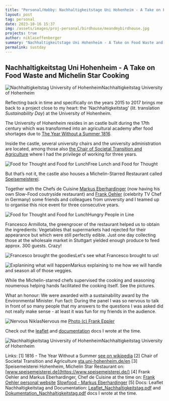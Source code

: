 ```yaml
---
title: "Personal/Hobby: Nachhaltigkeitstage Uni Hohenheim - A Take on Food Waste and Michelin Star Cooking"
layout: post
tag: personal
date: 2023-10-16 15:37
img: /assets/images/proj-personal/birdhouse/meandmybirdhouse.jpg
projects: true
author: niklaseffenberger
summary: "Nachhaltigkeitstage Uni Hohenheim - A Take on Food Waste and Michelin Star Cooking"
permalink: sustday
---
```


## Nachhaltigkeitstag Uni Hohenheim - A Take on Food Waste and Michelin Star Cooking


![Nachhaltigkeitstag University of Hohenheim](assets/images/proj-personal/ntag/cooking.jpg)Nachhaltigkeitstag University of Hohenheim



Reflecting back in time and specifically on the years 2015 to 2017 brings me back to a project close to my heart: the 'Nachhaltigkeitstag' (lit. translation *Sustainability Day*) at the University of Hohenheim.

The University of Hohenheim resides in an castle built during the 17th century which was transformed into an agricultural academy after food shortages due to [The Year Without a Summer 1816](https://en.wikipedia.org/wiki/Year_Without_a_Summer).


Inside the castle, several university chairs and the university administration are located, among those also [the Chair of Societal Transition and Agriculture](https://sta.uni-hohenheim.de/en) where I had the privilege of working for three years.


![Food for Thought and Food for Lunch](assets/images/proj-personal/ntag/eating.jpg)Free Lunch and Food for Thought


But that’s not it, the castle also houses a Michelin-Starred Restaurant called [Speisemeisterei](https://www.speisemeisterei.de/).



Together with the Chefs de Cuisine [Markus Eberhardinger](https://www.slowfood.de/was-wir-tun/projekte-aktionen-und-kampagnen/chef-alliance/koeche_in_deutschland/baden-wuerttemberg/markus-eberhardinger ) (now having his own Slow-Food coutryside restaurant) and [Frank Oehler](https://www.frank-oehler.com/) (celebrity TV Chef in Germany) some friends and colleagues from university and I teamed up to organise this nice event for three consecutive years.


![Food for Thought and Food for Lunch](assets/images/proj-personal/ntag/guests.jpg)Hungry People in Line




Francesco Armillota, the greengrocer of the restaurant helped us to obtain the ingredients: Vegetables that supermarkets had rejected for their appearance but which were still perfectly edible. Just one day collecting those at the wholesale market in Stuttgart yielded enough produce to feed approx. 300 guests. Crazy!

![Francesco brought the goodies](assets/images/proj-personal/ntag/overview.jpg)Let's see what Francesco brought to us!

![Explanining what will happen](assets/images/proj-personal/ntag/wtf.jpg)Markus explaining to me how we will handle and season all of those veggies.







While the Michelin-starred chefs supervised the cooking and seasoning noumerous helping hands facilitated the cooking itself. See the pictures.







What an honour: We were awarded with a sustainability award by the Environmental Minister. Fun fact: During the panel I was so nervous to talk in front of so many people that my answers to the questions I was asked did not really make sense - at least it was fun for my friends in the audience.

![Nervous Niklas](assets/images/proj-personal/ntag/nervous.jpg)Nervous me [Photo (c) Frank Eppler](https://www.nachhaltigkeitsstrategie.de/service/mediathek/details?tx_nmediathek%5Brecord%5D=35&cHash=a20c48079ff8dc3b067fdca1fcef6e42)

<div class="breaker"></div>

Check out the [leaflet](assets/images/proj-personal/ntag/Leaflet_Nachhaltigkeitstag.pdf) and [documentation](assets/images/proj-personal/ntag/Dokumentation_Nachhaltigkeitstag.pdf) docs I wrote at the time.

<div class="breaker"></div>

![Nachhaltigkeitstag University of Hohenheim](assets/images/proj-personal/ntag/cooking2.jpg)Nachhaltigkeitstag University of Hohenheim

<div class="breaker"></div>

Links:
[1] 1816 - The Year Without a Summer [see on wikipedia](https://en.wikipedia.org/wiki/Year_Without_a_Summer)
[2] Chair of Societal Transition and Agriculture [sta.uni-hohenheim.de/en](https://sta.uni-hohenheim.de/en)
[3] Speisemeisterei Hohenheim, Michelin Star Restaurant on: [www.speisemeisterei.de](https://www.speisemeisterei.de/)
[4] Frank Oehler and Markus Eberhardinger, Chef de Cuisine at the time on: [Frank Oehler personal website](https://www.frank-oehler.com/) [Slowfood - Markus Eberhardinger](https://www.slowfood.de/was-wir-tun/projekte-aktionen-und-kampagnen/chef-alliance/koeche_in_deutschland/baden-wuerttemberg/markus-eberhardinger )
[5] Docs: Leaflet Nachhaltigkeitstag and Documentation: [Leaflet_Nachhaltigkeitstag.pdf](assets/images/proj-personal/ntag/Leaflet_Nachhaltigkeitstag.pdf) and [Dokumentation_Nachhaltigkeitstag.pdf](assets/images/proj-personal/ntag/Dokumentation_Nachhaltigkeitstag.pdf) docs I wrote at the time.

<div class="breaker"></div>
